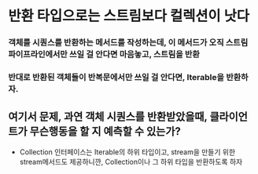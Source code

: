 # 반환 타입으로는 스트림보다 컬렉션이 낫다

### 객체를 시퀀스를 반환하는 메서드를 작성하는데, 이 메서드가 오직 스트림 파이프라인에서만 쓰일 걸 안다면 마음놓고, 스트림을 반환
### 반대로 반환된 객체들이 반복문에서만 쓰일 걸 안다면, Iterable을 반환하자.

## 여기서 문제, 과연 객체 시퀀스를 반환받았을때, 클라이언트가 무슨행동을 할 지 예측할 수 있는가?
+ Collection 인터페이스는 Iterable의 하위 타입이고, stream을 만들기 위한 stream메서드도 제공하니깐, Collection이나 그 하위 타입을 반환하도록 하자
